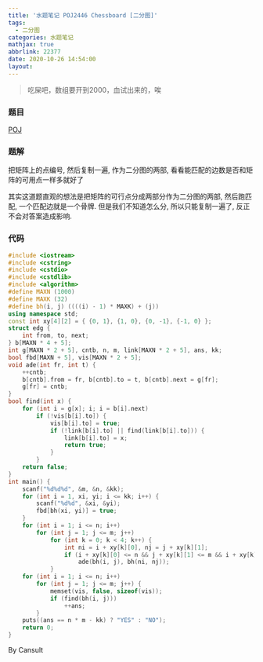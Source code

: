 ```yaml
---
title: '水题笔记 POJ2446 Chessboard [二分图]'
tags:
  - 二分图
categories: 水题笔记
mathjax: true
abbrlink: 22377
date: 2020-10-26 14:54:00
layout:
---
```


> 吃屎吧，数组要开到2000，血试出来的，唉
> 


<!--more-->

### 题目

[POJ](http://poj.org/problem?id=2446)

### 题解

把矩阵上的点编号, 然后复制一遍, 作为二分图的两部, 看看能匹配的边数是否和矩阵的可用点一样多就好了

其实这道题直观的想法是把矩阵的可行点分成两部分作为二分图的两部, 然后跑匹配, 一个匹配边就是一个骨牌. 但是我们不知道怎么分, 所以只能复制一遍了, 反正不会对答案造成影响.

### 代码

```cpp
#include <iostream>
#include <cstring>
#include <cstdio>
#include <cstdlib>
#include <algorithm>
#define MAXN (1000)
#define MAXK (32)
#define bh(i, j) ((((i) - 1) * MAXK) + (j))
using namespace std;
const int xy[4][2] = { {0, 1}, {1, 0}, {0, -1}, {-1, 0} };
struct edg {
	int from, to, next;
} b[MAXN * 4 + 5];
int g[MAXN * 2 + 5], cntb, n, m, link[MAXN * 2 + 5], ans, kk;
bool fbd[MAXN + 5], vis[MAXN * 2 + 5];
void ade(int fr, int t) {
	++cntb;
	b[cntb].from = fr, b[cntb].to = t, b[cntb].next = g[fr];
	g[fr] = cntb;
}
bool find(int x) {
	for (int i = g[x]; i; i = b[i].next)
		if (!vis[b[i].to]) {
			vis[b[i].to] = true;
			if (!link[b[i].to] || find(link[b[i].to])) {
				link[b[i].to] = x;
				return true;
			}
		}
	return false;
}
int main() {
	scanf("%d%d%d", &m, &n, &kk);
	for (int i = 1, xi, yi; i <= kk; i++) {
		scanf("%d%d", &xi, &yi);
		fbd[bh(xi, yi)] = true;
	}
	for (int i = 1; i <= n; i++)
		for (int j = 1; j <= m; j++)
			for (int k = 0; k < 4; k++) {
				int ni = i + xy[k][0], nj = j + xy[k][1];
				if (i + xy[k][0] <= n && j + xy[k][1] <= m && i + xy[k][0] > 0 && j + xy[k][1] > 0 && !fbd[bh(i, j)] && !fbd[bh(ni, nj)])
					ade(bh(i, j), bh(ni, nj));
			}
	for (int i = 1; i <= n; i++)
		for (int j = 1; j <= m; j++) {
			memset(vis, false, sizeof(vis));
			if (find(bh(i, j)))
				++ans;
		}
	puts((ans == n * m - kk) ? "YES" : "NO");
	return 0;
}
```

By Cansult